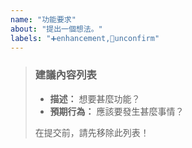 ```yaml
---
name: "功能要求"
about: "提出一個想法。"
labels: "➕enhancement,🔵unconfirm"
---
```

> ### 建議內容列表
>
> - **描述：** 想要甚麼功能？
> - **預期行為：** 應該要發生甚麼事情？
>
> 在提交前，請先移除此列表！
